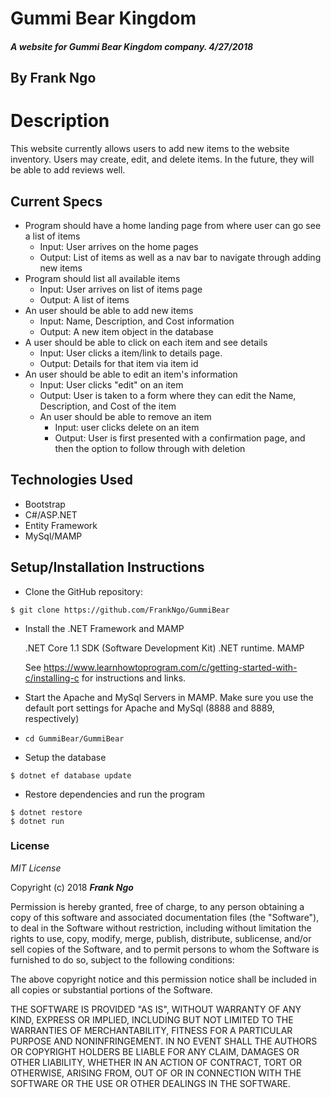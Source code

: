# Gummi Bear Kingdom

##### A website for Gummi Bear Kingdom company. 4/27/2018

## By Frank Ngo

# Description
This website currently allows users to add new items to the website inventory. Users may create, edit, and delete items. In the future, they will be able to add reviews well.

## Current Specs
* Program should have a home landing page from where user can go see a list of items
	* Input: User arrives on the home pages
	* Output: List of items as well as a nav bar to navigate through adding new items
* Program should list all available items
	* Input: User arrives on list of items page
	* Output: A list of items
* An user should be able to add new items
	* Input: Name, Description, and Cost information
	* Output: A new item object in the database
* A user should be able to click on each item and see details
	* Input: User clicks a item/link to details page.
	* Output: Details for that item via item id
* An user should be able to edit an item's information
	* Input: User clicks "edit" on an item
	* Output: User is taken to a form where they can edit the Name, Description, and Cost of the item
  * An user should be able to remove an item
	* Input: user clicks delete on an item
	* Output: User is first presented with a confirmation page, and then the option to follow through with deletion


## Technologies Used
* Bootstrap
* C#/ASP.NET
* Entity Framework
* MySql/MAMP

## Setup/Installation Instructions
  * Clone the GitHub repository:
  ```
  $ git clone https://github.com/FrankNgo/GummiBear
  ```

  * Install the .NET Framework and MAMP

    .NET Core 1.1 SDK (Software Development Kit)
    .NET runtime.
    MAMP

    See https://www.learnhowtoprogram.com/c/getting-started-with-c/installing-c for instructions and links.

* Start the Apache and MySql Servers in MAMP. Make sure you use the default port settings for Apache and MySql (8888 and 8889, respectively)

* `cd GummiBear/GummiBear`

*  Setup the database

  ```
  $ dotnet ef database update
  ```
*  Restore dependencies and run the program
  ```
  $ dotnet restore
  $ dotnet run
  ```

### License

*MIT License*

Copyright (c) 2018 **_Frank Ngo_**

Permission is hereby granted, free of charge, to any person obtaining a copy
of this software and associated documentation files (the "Software"), to deal
in the Software without restriction, including without limitation the rights
to use, copy, modify, merge, publish, distribute, sublicense, and/or sell
copies of the Software, and to permit persons to whom the Software is
furnished to do so, subject to the following conditions:

The above copyright notice and this permission notice shall be included in all
copies or substantial portions of the Software.

THE SOFTWARE IS PROVIDED "AS IS", WITHOUT WARRANTY OF ANY KIND, EXPRESS OR
IMPLIED, INCLUDING BUT NOT LIMITED TO THE WARRANTIES OF MERCHANTABILITY,
FITNESS FOR A PARTICULAR PURPOSE AND NONINFRINGEMENT. IN NO EVENT SHALL THE
AUTHORS OR COPYRIGHT HOLDERS BE LIABLE FOR ANY CLAIM, DAMAGES OR OTHER
LIABILITY, WHETHER IN AN ACTION OF CONTRACT, TORT OR OTHERWISE, ARISING FROM,
OUT OF OR IN CONNECTION WITH THE SOFTWARE OR THE USE OR OTHER DEALINGS IN THE
SOFTWARE.
